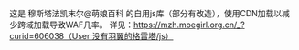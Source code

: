 这是 穆斯塔法凯末尔@萌娘百科 的自用js库（部分有改造），使用CDN加载以减少跨域加载导致WAF几率。
详见：https://mzh.moegirl.org.cn/_?curid=606038（User:没有羽翼的格雷塔/js）